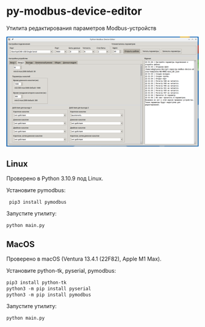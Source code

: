 # py-modbus-device-editor
Утилита редактирования параметров Modbus-устройств

![Screenshot](images/main_window.png)

## Linux
Проверено в Python 3.10.9 под Linux.

Установите pymodbus:
```
 pip3 install pymodbus
```
Запустите утилиту:
```
python main.py
```

## MacOS

Проверено в macOS (Ventura 13.4.1 (22F82), Apple M1 Max).

Установите python-tk, pyserial, pymodbus:
```
pip3 install python-tk
python3 -m pip install pyserial
python3 -m pip install pymodbus
```
Запустите утилиту:
```
python main.py
```
